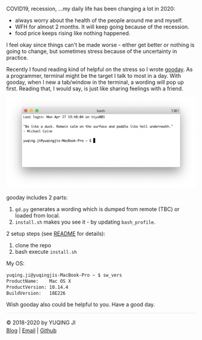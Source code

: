 COVID19, recession, ...my daily life has been changing a lot in 2020:
- always worry about the health of the people around me and myself.
- WFH for almost 2 months. It will keep going because of the recession. 
- food price keeps rising like nothing happened. 

I feel okay since things can't be made worse - either get better or nothing is going to change, but sometimes stress because of the uncertainty in practice.

Recently I found reading kind of helpful on the stress so I wrote [gooday](https://github.com/vjyq/gooday). 
As a programmer, terminal might be the target I talk to most in a day. 
With gooday, when I new a tab/window in the terminal, a wording will pop up first. 
Reading that, I would say, is just like sharing feelings with a friend. 

![sample](./sample.png)

gooday includes 2 parts:
1. `gd.py` generates a wording which is dumped from remote (TBC) or loaded from local. 
2. `install.sh` makes you see it - by updating `bash_profile`.

2 setup steps (see [README](https://github.com/vjyq/gooday) for details):
1. clone the repo
2. bash execute `install.sh`

My OS:
```
yuqing.ji@yuqingjis-MacBook-Pro ~ $ sw_vers
ProductName:	Mac OS X
ProductVersion:	10.14.4
BuildVersion:	18E226
```

Wish gooday also could be helpful to you. Have a good day.

<div style="border-top:1px solid #e1e4e8;padding-top:16px"></div>
<div>© 2018-2020 by YUQING JI</div>
<div style="padding-top:0.3em"><a href="https://vjyq.github.io/vjyq.github.io/en/">Blog</a> | <a href="mailto:yuqing.ji@outlook.com">Email</a> | <a href="https://github.com/vjyq">Github</a></div>